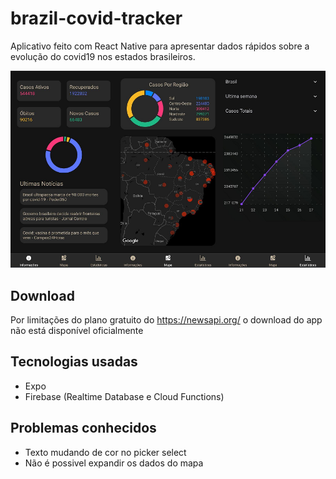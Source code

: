 # brazil-covid-tracker
Aplicativo feito com React Native para apresentar dados rápidos sobre a evolução do covid19 nos estados brasileiros.

![](https://github.com/Alex-Jr/brazil-covid-tracker/blob/master/screens_preview.png)

## Download
  Por limitações do plano gratuito do https://newsapi.org/ o download do app não está disponível oficialmente
  
## Tecnologias usadas
- Expo
- Firebase (Realtime Database e Cloud Functions)

## Problemas conhecidos
- Texto mudando de cor no picker select
- Não é possivel expandir os dados do mapa
